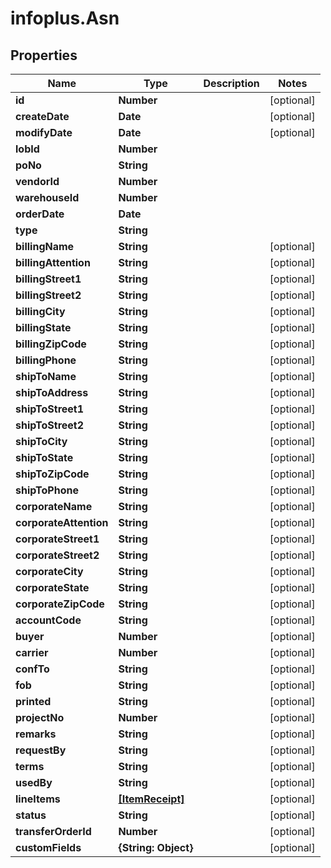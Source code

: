 # infoplus.Asn

## Properties
Name | Type | Description | Notes
------------ | ------------- | ------------- | -------------
**id** | **Number** |  | [optional] 
**createDate** | **Date** |  | [optional] 
**modifyDate** | **Date** |  | [optional] 
**lobId** | **Number** |  | 
**poNo** | **String** |  | 
**vendorId** | **Number** |  | 
**warehouseId** | **Number** |  | 
**orderDate** | **Date** |  | 
**type** | **String** |  | 
**billingName** | **String** |  | [optional] 
**billingAttention** | **String** |  | [optional] 
**billingStreet1** | **String** |  | [optional] 
**billingStreet2** | **String** |  | [optional] 
**billingCity** | **String** |  | [optional] 
**billingState** | **String** |  | [optional] 
**billingZipCode** | **String** |  | [optional] 
**billingPhone** | **String** |  | [optional] 
**shipToName** | **String** |  | [optional] 
**shipToAddress** | **String** |  | [optional] 
**shipToStreet1** | **String** |  | [optional] 
**shipToStreet2** | **String** |  | [optional] 
**shipToCity** | **String** |  | [optional] 
**shipToState** | **String** |  | [optional] 
**shipToZipCode** | **String** |  | [optional] 
**shipToPhone** | **String** |  | [optional] 
**corporateName** | **String** |  | [optional] 
**corporateAttention** | **String** |  | [optional] 
**corporateStreet1** | **String** |  | [optional] 
**corporateStreet2** | **String** |  | [optional] 
**corporateCity** | **String** |  | [optional] 
**corporateState** | **String** |  | [optional] 
**corporateZipCode** | **String** |  | [optional] 
**accountCode** | **String** |  | [optional] 
**buyer** | **Number** |  | [optional] 
**carrier** | **Number** |  | [optional] 
**confTo** | **String** |  | [optional] 
**fob** | **String** |  | [optional] 
**printed** | **String** |  | [optional] 
**projectNo** | **Number** |  | [optional] 
**remarks** | **String** |  | [optional] 
**requestBy** | **String** |  | [optional] 
**terms** | **String** |  | [optional] 
**usedBy** | **String** |  | [optional] 
**lineItems** | [**[ItemReceipt]**](ItemReceipt.md) |  | [optional] 
**status** | **String** |  | [optional] 
**transferOrderId** | **Number** |  | [optional] 
**customFields** | **{String: Object}** |  | [optional] 


